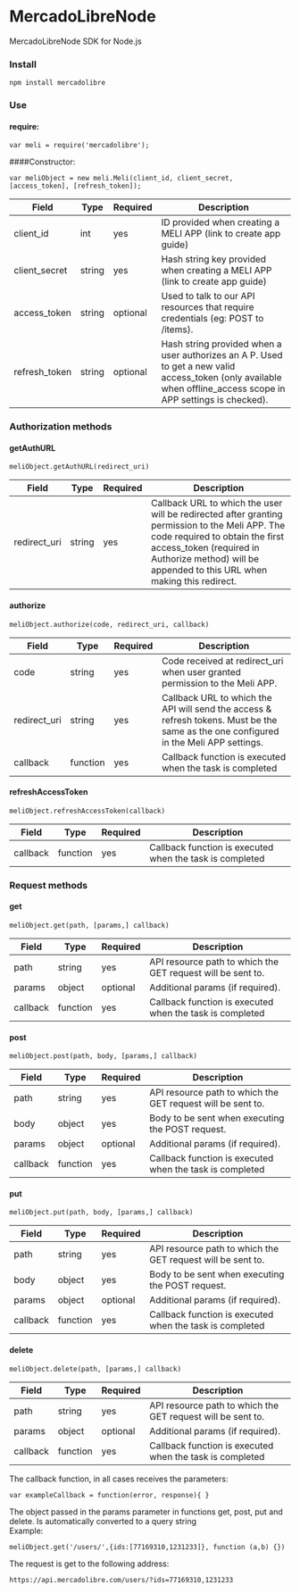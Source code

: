 MercadoLibreNode
================

MercadoLibreNode SDK for Node.js

### Install  
`npm install mercadolibre`
### Use
#### require:
```
var meli = require('mercadolibre');
```
####Constructor:
```
var meliObject = new meli.Meli(client_id, client_secret, [access_token], [refresh_token]);
```
|Field|Type|Required|Description|
|-----|----|--------|-----------|
|client_id|int|yes|ID provided when creating a MELI APP (link to create app guide)|
|client_secret|	string|	yes|	Hash string key provided when creating a MELI APP (link to create app guide)|
|access_token	|string|	optional|	Used to talk to our API resources that require credentials (eg: POST to /items).|
|refresh_token|	string|	optional|	Hash string provided when a user authorizes an A P. Used to get a new valid access_token (only available when offline_access scope in APP settings is checked).|
### Authorization methods
#### getAuthURL
```
meliObject.getAuthURL(redirect_uri) 
```
|Field|Type|Required|Description|
|-----|----|--------|-----------|
redirect_uri|string|yes|Callback URL to which the user will be redirected after granting permission to the Meli APP. The code required to obtain the first access_token (required in Authorize method) will be appended to this URL when making this redirect.|
#### authorize
```
meliObject.authorize(code, redirect_uri, callback) 
```
|Field|Type|Required|Description|
|-----|----|--------|-----------|
code|string|yes|Code received at redirect_uri when user granted permission to the Meli APP.|
redirect_uri|string|yes|Callback URL to which the API will send the access & refresh tokens. Must be the same as the one configured in the Meli APP settings.|
callback|function|yes|Callback function is executed when the task is completed 
#### refreshAccessToken
```
meliObject.refreshAccessToken(callback) 
```
|Field|Type|Required|Description|
|-----|----|--------|-----------|
callback|function|yes|Callback function is executed when the task is completed 
### Request methods
#### get
```
meliObject.get(path, [params,] callback) 
```
|Field|Type|Required|Description|
|-----|----|--------|-----------|
path|string|yes|API resource path to which the GET request will be sent to.|
params|object|optional|Additional params (if required).|
callback|function|yes|Callback function is executed when the task is completed|
#### post
```
meliObject.post(path, body, [params,] callback) 
```
|Field|Type|Required|Description|
|-----|----|--------|-----------|
path|string|yes|API resource path to which the GET request will be sent to.|
body|object|yes|Body to be sent when executing the POST request.
params|object|optional|Additional params (if required).|
callback|function|yes|Callback function is executed when the task is completed|
#### put
```
meliObject.put(path, body, [params,] callback) 
```
|Field|Type|Required|Description|
|-----|----|--------|-----------|
path|string|yes|API resource path to which the GET request will be sent to.|
body|object|yes|Body to be sent when executing the POST request.
params|object|optional|Additional params (if required).|
callback|function|yes|Callback function is executed when the task is completed|
#### delete
```
meliObject.delete(path, [params,] callback) 
```
|Field|Type|Required|Description|
|-----|----|--------|-----------|
path|string|yes|API resource path to which the GET request will be sent to.|
params|object|optional|Additional params (if required).|
callback|function|yes|Callback function is executed when the task is completed|


The callback function, in all cases receives the parameters:
```
var exampleCallback = function(error, response){ }
```
The object passed in the params parameter in functions get, post, put and delete. Is automatically converted to a query string  
Example:
```
meliObject.get('/users/',{ids:[77169310,1231233]}, function (a,b) {})
```
The request is get ​​to the following address:
```
https://api.mercadolibre.com/users/?ids=77169310,1231233
```
